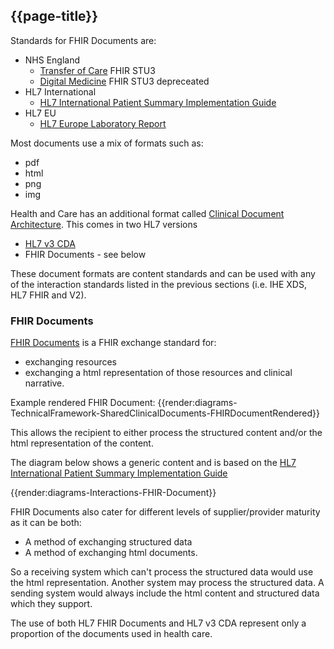 ## {{page-title}}

Standards for FHIR Documents are:

- NHS England
  - [Transfer of Care](https://digital.nhs.uk/services/interoperability-toolkit/developer-resources/transfer-of-care-specification-versions) FHIR STU3
  - [Digital Medicine](https://digital.nhs.uk/developer/api-catalogue/digital-medicine-fhir) FHIR STU3 depreceated
- HL7 International
  - [HL7 International Patient Summary Implementation Guide](https://build.fhir.org/ig/HL7/fhir-ips/)
- HL7 EU  
  - [HL7 Europe Laboratory Report](https://build.fhir.org/ig/hl7-eu/laboratory/branches/master/index.html)


Most documents use a mix of formats such as:

- pdf
- html
- png
- img

Health and Care has an additional format called [Clinical Document Architecture](https://en.wikipedia.org/wiki/Clinical_Document_Architecture). This comes in two HL7 versions

- [HL7 v3 CDA](https://www.hl7.org.uk/standards/hl7-standards/cda-clinical-document-architecture/)
- FHIR Documents - see below

These document formats are content standards and can be used with any of the interaction standards listed in the previous sections (i.e. IHE XDS, HL7 FHIR and V2). 

### FHIR Documents

[FHIR Documents](https://hl7.org/fhir/R4/documents.html) is a FHIR exchange standard for:

- exchanging resources
- exchanging a html representation of those resources and clinical narrative.

Example rendered FHIR Document:
{{render:diagrams-TechnicalFramework-SharedClinicalDocuments-FHIRDocumentRendered}}

This allows the recipient to either process the structured content and/or the html representation of the content.

The diagram below shows a generic content and is based on the [HL7 International Patient Summary Implementation Guide](https://build.fhir.org/ig/HL7/fhir-ips/)

{{render:diagrams-Interactions-FHIR-Document}}

FHIR Documents also cater for different levels of supplier/provider maturity as it can be both:

- A method of exchanging structured data
- A method of exchanging html documents.

So a receiving system which can't process the structured data would use the html representation. Another system may process the structured data.
A sending system would always include the html content and structured data which they support.



The use of both HL7 FHIR Documents and HL7 v3 CDA represent only a proportion of the documents used in health care. 

